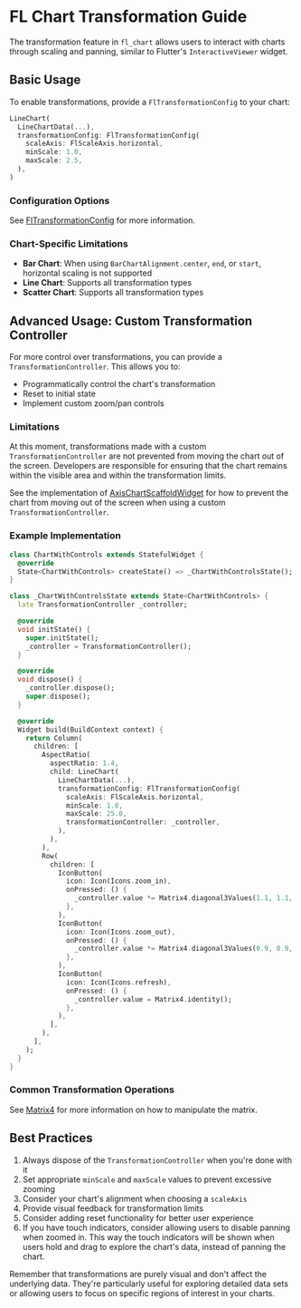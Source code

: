 # FL Chart Transformation Guide

The transformation feature in `fl_chart` allows users to interact with charts through scaling and panning, similar to Flutter's `InteractiveViewer` widget.

## Basic Usage

To enable transformations, provide a `FlTransformationConfig` to your chart:

```dart
LineChart(
  LineChartData(...),
  transformationConfig: FlTransformationConfig(
    scaleAxis: FlScaleAxis.horizontal,
    minScale: 1.0,
    maxScale: 2.5,
  ),
)
```

### Configuration Options
See [FlTransformationConfig](https://github.com/imaNNeo/fl_chart/blob/main/lib/src/chart/base/axis_chart/transformation_config.dart) for more information.

### Chart-Specific Limitations

- **Bar Chart**: When using `BarChartAlignment.center`, `end`, or `start`, horizontal scaling is not supported
- **Line Chart**: Supports all transformation types
- **Scatter Chart**: Supports all transformation types

## Advanced Usage: Custom Transformation Controller

For more control over transformations, you can provide a `TransformationController`. This allows you to:
- Programmatically control the chart's transformation
- Reset to initial state
- Implement custom zoom/pan controls

### Limitations
At this moment, transformations made with a custom `TransformationController` are not prevented from moving the chart out of the screen. Developers are responsible for ensuring that the chart remains within the visible area and within the transformation limits. 

See the implementation of [AxisChartScaffoldWidget](https://github.com/imaNNeo/fl_chart/blob/main/lib/src/chart/base/axis_chart/axis_chart_scaffold_widget.dart) for how to prevent the chart from moving out of the screen when using a custom `TransformationController`.

### Example Implementation

```dart
class ChartWithControls extends StatefulWidget {
  @override
  State<ChartWithControls> createState() => _ChartWithControlsState();
}

class _ChartWithControlsState extends State<ChartWithControls> {
  late TransformationController _controller;

  @override
  void initState() {
    super.initState();
    _controller = TransformationController();
  }

  @override
  void dispose() {
    _controller.dispose();
    super.dispose();
  }

  @override
  Widget build(BuildContext context) {
    return Column(
      children: [
        AspectRatio(
          aspectRatio: 1.4,
          child: LineChart(
            LineChartData(...),
            transformationConfig: FlTransformationConfig(
              scaleAxis: FlScaleAxis.horizontal,
              minScale: 1.0,
              maxScale: 25.0,
              transformationController: _controller,
            ),
          ),
        ),
        Row(
          children: [
            IconButton(
              icon: Icon(Icons.zoom_in),
              onPressed: () {
                _controller.value *= Matrix4.diagonal3Values(1.1, 1.1, 1);
              },
            ),
            IconButton(
              icon: Icon(Icons.zoom_out),
              onPressed: () {
                _controller.value *= Matrix4.diagonal3Values(0.9, 0.9, 1);
              },
            ),
            IconButton(
              icon: Icon(Icons.refresh),
              onPressed: () {
                _controller.value = Matrix4.identity();
              },
            ),
          ],
        ),
      ],
    );
  }
}
```

### Common Transformation Operations
See [Matrix4](https://pub.dev/documentation/vector_math/latest/vector_math_64/Matrix4-class.html) for more information on how to manipulate the matrix.

## Best Practices

1. Always dispose of the `TransformationController` when you're done with it
2. Set appropriate `minScale` and `maxScale` values to prevent excessive zooming
3. Consider your chart's alignment when choosing a `scaleAxis`
4. Provide visual feedback for transformation limits
5. Consider adding reset functionality for better user experience
6. If you have touch indicators, consider allowing users to disable panning when zoomed in. This way the touch indicators will be shown when users hold and drag to explore the chart's data, instead of panning the chart.

Remember that transformations are purely visual and don't affect the underlying data. They're particularly useful for exploring detailed data sets or allowing users to focus on specific regions of interest in your charts.
